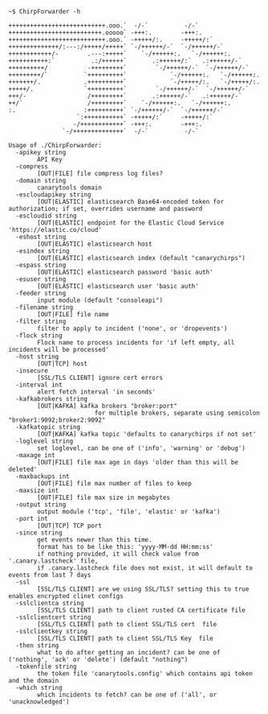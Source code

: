 ```~$ ChirpForwarder -h```
```
+++++++++++++++++++++++++++.ooo.`  -/-`          -/-`                  
++++++++++++++++++++++++++.ooooo` -+++:.        -+++:.                
+++++++++++++++++++++++++++.ooo.` -+++++/:.     -+++++/:`             
++++++++++++++/:---:/+++++/+++++` `-/++++++/-`  `-/++++++/-`          
++++++++++++/-        .---:+++++`    `-/++++++:.   `-/++++++:.        
+++++++++++:`          .:/++++++`       .:++++++/:`   .:++++++/-`     
++++++++++/           -+++++++++`        `-/++++++/-`  `-/++++++/-`  
+++++++++/`          `++++++++++`            `-/++++++:.   `-/++++++:.
+++++++/.            .++++++++++`            `-/+++++/:.   `-/+++++/:.
+++++/.              `++++++++++`        `-/++++++/-`  `-/++++++/-`  
+++/-                 /+++++++++`       .:++++++/-`   .:++++++/-`     
++/`                  /+++++++++`    `-/++++++:.   `-/++++++:.        
:.                   :++++++++++` `-/++++++/-`  `-/++++++/-`          
                   `:+++++++++++` -+++++/:`     -+++++/:`             
                  -/++++++++++++` -+++:.        -+++:.                
               `-/++++++++++++++`  -/-`          -/-`                  

Usage of ./ChirpForwarder:
  -apikey string
        API Key
  -compress
        [OUT|FILE] file compress log files?
  -domain string
        canarytools domain
  -escloudapikey string
        [OUT|ELASTIC] elasticsearch Base64-encoded token for authorization; if set, overrides username and password
  -escloudid string
        [OUT|ELASTIC] endpoint for the Elastic Cloud Service 'https://elastic.co/cloud'
  -eshost string
        [OUT|ELASTIC] elasticsearch host
  -esindex string
        [OUT|ELASTIC] elasticsearch index (default "canarychirps")
  -espass string
        [OUT|ELASTIC] elasticsearch password 'basic auth'
  -esuser string
        [OUT|ELASTIC] elasticsearch user 'basic auth'
  -feeder string
        input module (default "consoleapi")
  -filename string
        [OUT|FILE] file name
  -filter string
        filter to apply to incident ('none', or 'dropevents')
  -flock string
        Flock name to process incidents for 'if left empty, all incidents will be processed'
  -host string
        [OUT|TCP] host
  -insecure
        [SSL/TLS CLIENT] ignore cert errors
  -interval int
        alert fetch interval 'in seconds'
  -kafkabrokers string
        [OUT|KAFKA] kafka brokers "broker:port"
                        for multiple brokers, separate using semicolon "broker1:9092;broker2:9092"
  -kafkatopic string
        [OUT|KAFKA] kafka topic 'defaults to canarychirps if not set'
  -loglevel string
        set loglevel, can be one of ('info', 'warning' or 'debug')
  -maxage int
        [OUT|FILE] file max age in days 'older than this will be deleted'
  -maxbackups int
        [OUT|FILE] file max number of files to keep
  -maxsize int
        [OUT|FILE] file max size in megabytes
  -output string
        output module ('tcp', 'file', 'elastic' or 'kafka')
  -port int
        [OUT|TCP] TCP port
  -since string
        get events newer than this time.
        format has to be like this: 'yyyy-MM-dd HH:mm:ss'
        if nothing provided, it will check value from '.canary.lastcheck' file,
        if .canary.lastcheck file does not exist, it will default to events from last 7 days
  -ssl
        [SSL/TLS CLIENT] are we using SSL/TLS? setting this to true enables encrypted clinet configs
  -sslclientca string
        [SSL/TLS CLIENT] path to client rusted CA certificate file
  -sslclientcert string
        [SSL/TLS CLIENT] path to client SSL/TLS cert  file
  -sslclientkey string
        [SSL/TLS CLIENT] path to client SSL/TLS Key  file
  -then string
        what to do after getting an incident? can be one of ('nothing', 'ack' or 'delete') (default "nothing")
  -tokenfile string
        the token file 'canarytools.config' which contains api token and the domain
  -which string
        which incidents to fetch? can be one of ('all', or 'unacknowledged')
```
